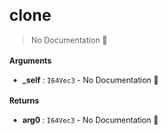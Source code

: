 # clone

> No Documentation 🚧

#### Arguments

- **\_self** : `I64Vec3` \- No Documentation 🚧

#### Returns

- **arg0** : `I64Vec3` \- No Documentation 🚧